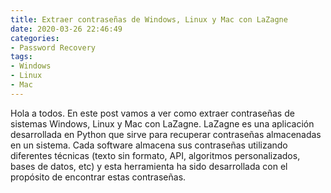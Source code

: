 ```yaml
---
title: Extraer contraseñas de Windows, Linux y Mac con LaZagne
date: 2020-03-26 22:46:49
categories:
- Password Recovery
tags:
- Windows
- Linux
- Mac
---
```


Hola a todos. En este post vamos a ver como extraer contraseñas de sistemas Windows, Linux y Mac con LaZagne. LaZagne es una aplicación desarrollada en Python que sirve para recuperar contraseñas almacenadas en un sistema. Cada software almacena sus contraseñas utilizando diferentes técnicas (texto sin formato, API, algoritmos personalizados, bases de datos, etc) y esta herramienta ha sido desarrollada con el propósito de encontrar estas contraseñas.

